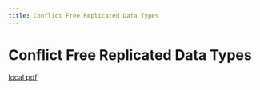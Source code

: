 ```yaml
---
title: Conflict Free Replicated Data Types
---
```


# Conflict Free Replicated Data Types

[local pdf](../../../pdfs/conflict-free-replicated-data-types.pdf)
